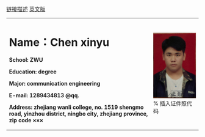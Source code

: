 [链接描述](url)
[英文版](index-en.md)
<table border="0">
  <tr>
    <td width="75%">
      <h1>Name：Chen xinyu</h1>
      <p><b>School: ZWU</b></p>
      <p><b>Education: degree</b></p>
      <p><b>Major: communication engineering</b></p>
      <p><b>E-mail: 1289434813 @qq.</b></p>
      <p><b>Address: zhejiang wanli college, no. 1519 shengmo road, yinzhou district, ningbo city, zhejiang province, zip code ×××</b></p>
    </td>
    <td width="25%">
      <img src="/zhengjianzhao.jpg" width="100%">      % 插入证件照代码
    </td>
  </tr>
</table>
